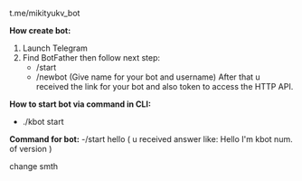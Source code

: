 t.me/mikityukv_bot

**How create bot:**
1. Launch Telegram
2. Find BotFather then follow next step:
   - /start
   - /newbot (Give name for your bot and username)
     After that u received the link for your bot and also token to access the HTTP API.

**How to start bot via command in CLI:**
- ./kbot start

**Command for bot:**
-/start hello
( u received answer like: Hello I'm kbot num. of version )

change smth
